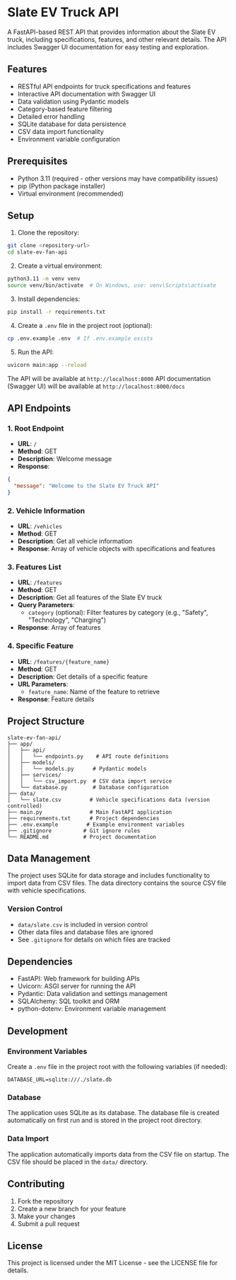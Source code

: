# Slate EV Truck API

A FastAPI-based REST API that provides information about the Slate EV truck, including specifications, features, and other relevant details. The API includes Swagger UI documentation for easy testing and exploration.

## Features

- RESTful API endpoints for truck specifications and features
- Interactive API documentation with Swagger UI
- Data validation using Pydantic models
- Category-based feature filtering
- Detailed error handling
- SQLite database for data persistence
- CSV data import functionality
- Environment variable configuration

## Prerequisites

- Python 3.11 (required - other versions may have compatibility issues)
- pip (Python package installer)
- Virtual environment (recommended)

## Setup

1. Clone the repository:

```bash
git clone <repository-url>
cd slate-ev-fan-api
```

2. Create a virtual environment:

```bash
python3.11 -m venv venv
source venv/bin/activate  # On Windows, use: venv\Scripts\activate
```

3. Install dependencies:

```bash
pip install -r requirements.txt
```

4. Create a `.env` file in the project root (optional):

```bash
cp .env.example .env  # If .env.example exists
```

5. Run the API:

```bash
uvicorn main:app --reload
```

The API will be available at `http://localhost:8000`
API documentation (Swagger UI) will be available at `http://localhost:8000/docs`

## API Endpoints

### 1. Root Endpoint

- **URL**: `/`
- **Method**: GET
- **Description**: Welcome message
- **Response**:

```json
{
  "message": "Welcome to the Slate EV Truck API"
}
```

### 2. Vehicle Information

- **URL**: `/vehicles`
- **Method**: GET
- **Description**: Get all vehicle information
- **Response**: Array of vehicle objects with specifications and features

### 3. Features List

- **URL**: `/features`
- **Method**: GET
- **Description**: Get all features of the Slate EV truck
- **Query Parameters**:
  - `category` (optional): Filter features by category (e.g., "Safety", "Technology", "Charging")
- **Response**: Array of features

### 4. Specific Feature

- **URL**: `/features/{feature_name}`
- **Method**: GET
- **Description**: Get details of a specific feature
- **URL Parameters**:
  - `feature_name`: Name of the feature to retrieve
- **Response**: Feature details

## Project Structure

```
slate-ev-fan-api/
├── app/
│   ├── api/
│   │   └── endpoints.py    # API route definitions
│   ├── models/
│   │   └── models.py      # Pydantic models
│   ├── services/
│   │   └── csv_import.py  # CSV data import service
│   └── database.py        # Database configuration
├── data/
│   └── slate.csv         # Vehicle specifications data (version controlled)
├── main.py               # Main FastAPI application
├── requirements.txt      # Project dependencies
├── .env.example         # Example environment variables
├── .gitignore          # Git ignore rules
└── README.md           # Project documentation
```

## Data Management

The project uses SQLite for data storage and includes functionality to import data from CSV files. The data directory contains the source CSV file with vehicle specifications.

### Version Control

- `data/slate.csv` is included in version control
- Other data files and database files are ignored
- See `.gitignore` for details on which files are tracked

## Dependencies

- FastAPI: Web framework for building APIs
- Uvicorn: ASGI server for running the API
- Pydantic: Data validation and settings management
- SQLAlchemy: SQL toolkit and ORM
- python-dotenv: Environment variable management

## Development

### Environment Variables

Create a `.env` file in the project root with the following variables (if needed):

```env
DATABASE_URL=sqlite:///./slate.db
```

### Database

The application uses SQLite as its database. The database file is created automatically on first run and is stored in the project root directory.

### Data Import

The application automatically imports data from the CSV file on startup. The CSV file should be placed in the `data/` directory.

## Contributing

1. Fork the repository
2. Create a new branch for your feature
3. Make your changes
4. Submit a pull request

## License

This project is licensed under the MIT License - see the LICENSE file for details.

